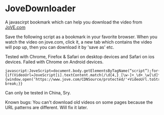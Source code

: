 # JoveDownloader
A javascirpt bookmark which can help you download the video from [JoVE.com](https://www.jove.com)

Save the following script as a bookmark in your favorite browser. When you 
watch the video on jove.com, click it, a new tab which contains the video 
will pop up, then you can download it by 'save as' etc.

Tested with Chrome, Firefox & Safari on desktop devices and Safari on ios 
devices. Failed with Chrome on Android devices.


    javascript:JoveScript=document.body.getElementsByTagName(“script”);for(i=0;i<JoveScript.length;i++){if(VideoUrl=JoveScript[i].textContent.match(/\d{4,}_[\w-]+_\d+_\w[\d]*_Web\.mp4/)){window.open(‘https://www.jove.com/CDNSource/protected/'+VideoUrl.toString(),'_blank'); break;}}


Can only be tested in China, Sry.

Known bugs:
You can't download old videos on some pages because the URL patterns are different.
Will fix it later.
